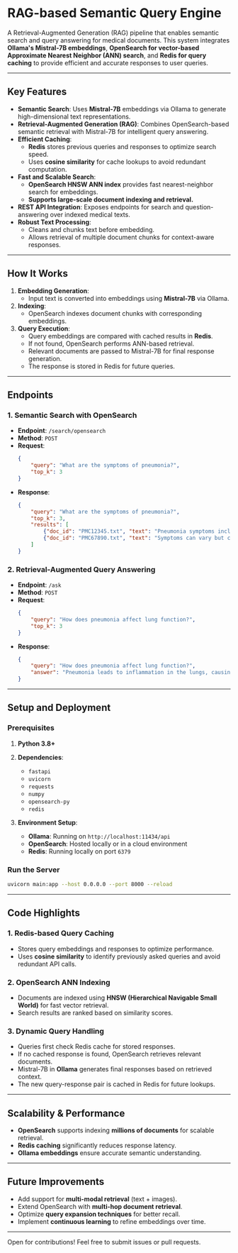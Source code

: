 # **RAG-based Semantic Query Engine**

A Retrieval-Augmented Generation (RAG) pipeline that enables semantic search and query answering for medical documents. This system integrates **Ollama's Mistral-7B embeddings**, **OpenSearch for vector-based Approximate Nearest Neighbor (ANN) search**, and **Redis for query caching** to provide efficient and accurate responses to user queries.

---

## **Key Features**
- **Semantic Search**: Uses **Mistral-7B** embeddings via Ollama to generate high-dimensional text representations.
- **Retrieval-Augmented Generation (RAG)**: Combines OpenSearch-based semantic retrieval with Mistral-7B for intelligent query answering.
- **Efficient Caching**:
  - **Redis** stores previous queries and responses to optimize search speed.
  - Uses **cosine similarity** for cache lookups to avoid redundant computation.
- **Fast and Scalable Search**:
  - **OpenSearch HNSW ANN index** provides fast nearest-neighbor search for embeddings.
  - **Supports large-scale document indexing and retrieval.**
- **REST API Integration**: Exposes endpoints for search and question-answering over indexed medical texts.
- **Robust Text Processing**:
  - Cleans and chunks text before embedding.
  - Allows retrieval of multiple document chunks for context-aware responses.

---

## **How It Works**
1. **Embedding Generation**:
   - Input text is converted into embeddings using **Mistral-7B** via Ollama.
2. **Indexing**:
   - OpenSearch indexes document chunks with corresponding embeddings.
3. **Query Execution**:
   - Query embeddings are compared with cached results in **Redis**.
   - If not found, OpenSearch performs ANN-based retrieval.
   - Relevant documents are passed to Mistral-7B for final response generation.
   - The response is stored in Redis for future queries.

---

## **Endpoints**

### **1. Semantic Search with OpenSearch**
- **Endpoint**: `/search/opensearch`
- **Method**: `POST`
- **Request**:
  ```json
  {
      "query": "What are the symptoms of pneumonia?",
      "top_k": 3
  }
  ```
- **Response**:
  ```json
  {
      "query": "What are the symptoms of pneumonia?",
      "top_k": 3,
      "results": [
          {"doc_id": "PMC12345.txt", "text": "Pneumonia symptoms include cough, fever, and difficulty breathing.", "score": 0.87},
          {"doc_id": "PMC67890.txt", "text": "Symptoms can vary but commonly include fever and shortness of breath.", "score": 0.85}
      ]
  }
  ```

### **2. Retrieval-Augmented Query Answering**
- **Endpoint**: `/ask`
- **Method**: `POST`
- **Request**:
  ```json
  {
      "query": "How does pneumonia affect lung function?",
      "top_k": 3
  }
  ```
- **Response**:
  ```json
  {
      "query": "How does pneumonia affect lung function?",
      "answer": "Pneumonia leads to inflammation in the lungs, causing fluid buildup and reduced oxygen exchange."
  }
  ```

---

## **Setup and Deployment**

### **Prerequisites**
1. **Python 3.8+**
2. **Dependencies**:
   - `fastapi`
   - `uvicorn`
   - `requests`
   - `numpy`
   - `opensearch-py`
   - `redis`

3. **Environment Setup**:
   - **Ollama**: Running on `http://localhost:11434/api`
   - **OpenSearch**: Hosted locally or in a cloud environment
   - **Redis**: Running locally on port `6379`

### **Run the Server**
```bash
uvicorn main:app --host 0.0.0.0 --port 8000 --reload
```

---

## **Code Highlights**

### **1. Redis-based Query Caching**
- Stores query embeddings and responses to optimize performance.
- Uses **cosine similarity** to identify previously asked queries and avoid redundant API calls.

### **2. OpenSearch ANN Indexing**
- Documents are indexed using **HNSW (Hierarchical Navigable Small World)** for fast vector retrieval.
- Search results are ranked based on similarity scores.

### **3. Dynamic Query Handling**
- Queries first check Redis cache for stored responses.
- If no cached response is found, OpenSearch retrieves relevant documents.
- Mistral-7B in **Ollama** generates final responses based on retrieved context.
- The new query-response pair is cached in Redis for future lookups.

---

## **Scalability & Performance**
- **OpenSearch** supports indexing **millions of documents** for scalable retrieval.
- **Redis caching** significantly reduces response latency.
- **Ollama embeddings** ensure accurate semantic understanding.

---

## **Future Improvements**
- Add support for **multi-modal retrieval** (text + images).
- Extend OpenSearch with **multi-hop document retrieval**.
- Optimize **query expansion techniques** for better recall.
- Implement **continuous learning** to refine embeddings over time.

---

Open for contributions! Feel free to submit issues or pull requests.

